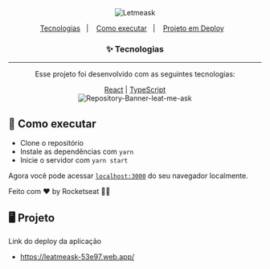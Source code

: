 <div align="center">
 <img alt="Letmeask" title="Letmeask"            src="https://raw.githubusercontent.com/jessicaidro/letmeask/88e5db1476241d7c126920b64d27ea89fb8a0e2a/src/assets/images/logo.svg" />
</div>

<p align="center">
  <a href="#-tecnologias">Tecnologias</a>&nbsp;&nbsp;&nbsp;|&nbsp;&nbsp;&nbsp;
  <a href="#-como-executar">Como executar</a>&nbsp;&nbsp;&nbsp;|&nbsp;&nbsp;&nbsp;
 <a href="#-projeto">Projeto em Deploy</a>&nbsp;&nbsp;&nbsp;
<br>

<h3 align="center" id="-tecnologias">✨ Tecnologias</h3>
<hr/>
<p align="center">
 Esse projeto foi desenvolvido com as seguintes tecnologias:
</p>
<div align="center">
  <a href="https://reactjs.org">React</a>
| <a href="https://www.typescriptlang.org/">TypeScript</a>
</div>
<div align="center">
  <img title="Letmeask" 
  src="https://i.ibb.co/J5QDKFB/Repository-Banner-leat-me-ask.jpg" alt="Repository-Banner-leat-me-ask" />
</div>

## 🚀 Como executar

- Clone o repositório
- Instale as dependências com `yarn`
- Inicie o servidor com `yarn start`

Agora você pode acessar [`localhost:3000`](http://localhost:3000) do seu navegador localmente.


Feito com ♥ by Rocketseat 👋🏻 


## 🖥 Projeto 
Link do deploy da aplicação

- https://leatmeask-53e97.web.app/
